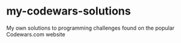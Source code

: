 # my-codewars-solutions
My own solutions to programming challenges found on the popular Codewars.com website
